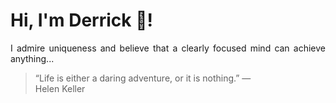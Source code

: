 # Hi, I'm Derrick 👋!
<p align="justify">I admire uniqueness and believe that a clearly focused mind can achieve anything...</p> 
<!-- #quote-start -->
<blockquote>&ldquo;Life is either a daring adventure, or it is nothing.&rdquo; &mdash; <footer>Helen Keller</footer></blockquote>
<!-- #quote-end -->
